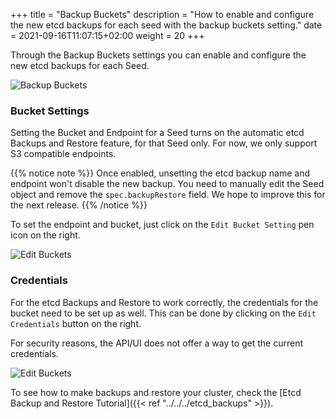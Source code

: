 +++
title = "Backup Buckets"
description = "How to enable and configure the new etcd backups for each seed with the backup buckets setting."
date = 2021-09-16T11:07:15+02:00
weight = 20
+++

Through the Backup Buckets settings you can enable and configure the new etcd backups for each Seed.

![Backup Buckets](/img/kubermatic/v2.18/tutorials/backups/backup_buckets.png?classes=shadow,border "Backup Bucket Settings View")


### Bucket Settings

Setting the Bucket and Endpoint for a Seed turns on the automatic etcd Backups and Restore feature, for that Seed only. For now,
we only support S3 compatible endpoints.

{{% notice note %}}
Once enabled, unsetting the etcd backup name and endpoint won't disable the new backup. You need to manually edit the Seed object and 
remove the `spec.backupRestore` field. We hope to improve this for the next release.
{{% /notice %}}

To set the endpoint and bucket, just click on the `Edit Bucket Setting` pen icon on the right. 

![Edit Buckets](/img/kubermatic/v2.18/tutorials/backups/edit_buckets.png?classes=shadow,border "Backup Bucket Settings Edit")

### Credentials

For the etcd Backups and Restore to work correctly, the credentials for the bucket need to be set up as well. This can be
done by clicking on the `Edit Credentials` button on the right.

For security reasons, the API/UI does not offer a way to get the current credentials.

![Edit Buckets](/img/kubermatic/v2.18/tutorials/backups/set_backup_credentials.png?classes=shadow,border "Backup Bucket Credentials Edit")

To see how to make backups and restore your cluster, check the [Etcd Backup and Restore Tutorial]({{< ref "../../../etcd_backups" >}}).
